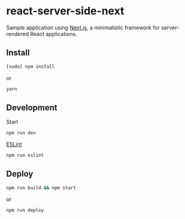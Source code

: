 # react-server-side-next

Sample application using [Next.js](https://github.com/zeit/next.js), a minimalistic framework for server-rendered React applications.

## Install

```bash
[sudo] npm install
```

or

```bash
yarn
```

## Development

Start
```bash
npm run dev
```

[ESLint](http://eslint.org)
```bash
npm run eslint
```

## Deploy
```bash
npm run build && npm start
```
or
```bash
npm run deploy
```
